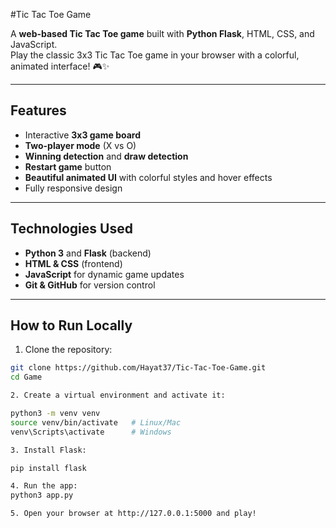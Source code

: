 #Tic Tac Toe Game

A **web-based Tic Tac Toe game** built with **Python Flask**, HTML, CSS, and JavaScript.  
Play the classic 3x3 Tic Tac Toe game in your browser with a colorful, animated interface! 🎮✨

---

## Features

- Interactive **3x3 game board**
- **Two-player mode** (X vs O)
- **Winning detection** and **draw detection**
- **Restart game** button
- **Beautiful animated UI** with colorful styles and hover effects
- Fully responsive design

---

## Technologies Used

- **Python 3** and **Flask** (backend)
- **HTML & CSS** (frontend)
- **JavaScript** for dynamic game updates
- **Git & GitHub** for version control

---

## How to Run Locally

1. Clone the repository:

```bash
git clone https://github.com/Hayat37/Tic-Tac-Toe-Game.git
cd Game

2. Create a virtual environment and activate it:

python3 -m venv venv
source venv/bin/activate   # Linux/Mac
venv\Scripts\activate      # Windows

3. Install Flask:

pip install flask

4. Run the app:
python3 app.py

5. Open your browser at http://127.0.0.1:5000 and play! 
